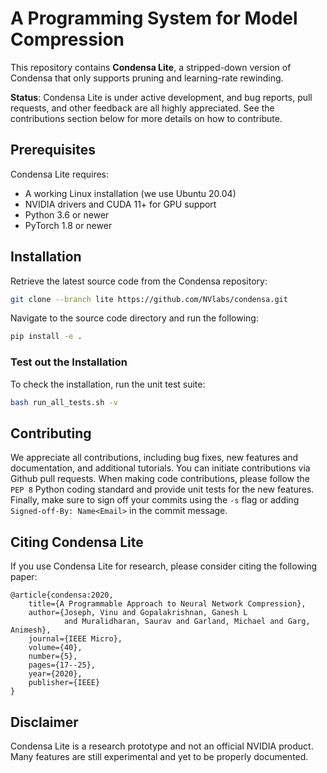 # A Programming System for Model Compression

This repository contains **Condensa Lite**, a stripped-down version of Condensa that only supports pruning and learning-rate rewinding.

**Status**: Condensa Lite is under active development, and bug reports, pull requests, and other feedback are all highly appreciated. See the contributions section below for more details on how to contribute.

## Prerequisites

Condensa Lite requires:

* A working Linux installation (we use Ubuntu 20.04)
* NVIDIA drivers and CUDA 11+ for GPU support
* Python 3.6 or newer
* PyTorch 1.8 or newer

## Installation

Retrieve the latest source code from the Condensa repository:

```bash
git clone --branch lite https://github.com/NVlabs/condensa.git
```

Navigate to the source code directory and run the following:

```bash
pip install -e .
```

### Test out the Installation

To check the installation, run the unit test suite:

```bash
bash run_all_tests.sh -v
```

## Contributing

We appreciate all contributions, including bug fixes, new features and documentation, and additional tutorials. You can initiate
contributions via Github pull requests. When making code contributions, please follow the `PEP 8` Python coding standard and provide
unit tests for the new features. Finally, make sure to sign off your commits using the `-s` flag or adding 
`Signed-off-By: Name<Email>` in the commit message.

## Citing Condensa Lite

If you use Condensa Lite for research, please consider citing the following paper:

```
@article{condensa:2020,
    title={A Programmable Approach to Neural Network Compression},
    author={Joseph, Vinu and Gopalakrishnan, Ganesh L
            and Muralidharan, Saurav and Garland, Michael and Garg, Animesh},
    journal={IEEE Micro},
    volume={40},
    number={5},
    pages={17--25},
    year={2020},
    publisher={IEEE}
}
```

## Disclaimer

Condensa Lite is a research prototype and not an official NVIDIA product. Many features are still experimental and yet to be properly documented.

